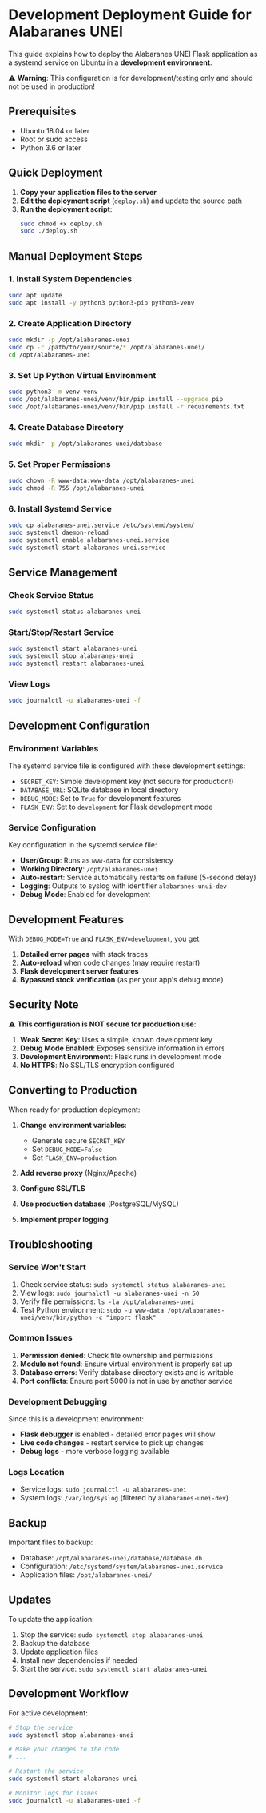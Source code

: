 # Development Deployment Guide for Alabaranes UNEI

This guide explains how to deploy the Alabaranes UNEI Flask application as a systemd service on Ubuntu in a **development environment**.

⚠️ **Warning**: This configuration is for development/testing only and should not be used in production!

## Prerequisites

- Ubuntu 18.04 or later
- Root or sudo access
- Python 3.6 or later

## Quick Deployment

1. **Copy your application files to the server**
2. **Edit the deployment script** (`deploy.sh`) and update the source path
3. **Run the deployment script**:
   ```bash
   sudo chmod +x deploy.sh
   sudo ./deploy.sh
   ```

## Manual Deployment Steps

### 1. Install System Dependencies

```bash
sudo apt update
sudo apt install -y python3 python3-pip python3-venv
```

### 2. Create Application Directory

```bash
sudo mkdir -p /opt/alabaranes-unei
sudo cp -r /path/to/your/source/* /opt/alabaranes-unei/
cd /opt/alabaranes-unei
```

### 3. Set Up Python Virtual Environment

```bash
sudo python3 -m venv venv
sudo /opt/alabaranes-unei/venv/bin/pip install --upgrade pip
sudo /opt/alabaranes-unei/venv/bin/pip install -r requirements.txt
```

### 4. Create Database Directory

```bash
sudo mkdir -p /opt/alabaranes-unei/database
```

### 5. Set Proper Permissions

```bash
sudo chown -R www-data:www-data /opt/alabaranes-unei
sudo chmod -R 755 /opt/alabaranes-unei
```

### 6. Install Systemd Service

```bash
sudo cp alabaranes-unei.service /etc/systemd/system/
sudo systemctl daemon-reload
sudo systemctl enable alabaranes-unei.service
sudo systemctl start alabaranes-unei.service
```

## Service Management

### Check Service Status
```bash
sudo systemctl status alabaranes-unei
```

### Start/Stop/Restart Service
```bash
sudo systemctl start alabaranes-unei
sudo systemctl stop alabaranes-unei
sudo systemctl restart alabaranes-unei
```

### View Logs
```bash
sudo journalctl -u alabaranes-unei -f
```

## Development Configuration

### Environment Variables

The systemd service file is configured with these development settings:

- `SECRET_KEY`: Simple development key (not secure for production!)
- `DATABASE_URL`: SQLite database in local directory
- `DEBUG_MODE`: Set to `True` for development features
- `FLASK_ENV`: Set to `development` for Flask development mode

### Service Configuration

Key configuration in the systemd service file:

- **User/Group**: Runs as `www-data` for consistency
- **Working Directory**: `/opt/alabaranes-unei`
- **Auto-restart**: Service automatically restarts on failure (5-second delay)
- **Logging**: Outputs to syslog with identifier `alabaranes-unui-dev`
- **Debug Mode**: Enabled for development

## Development Features

With `DEBUG_MODE=True` and `FLASK_ENV=development`, you get:

1. **Detailed error pages** with stack traces
2. **Auto-reload** when code changes (may require restart)
3. **Flask development server features**
4. **Bypassed stock verification** (as per your app's debug mode)

## Security Note

⚠️ **This configuration is NOT secure for production use**:

1. **Weak Secret Key**: Uses a simple, known development key
2. **Debug Mode Enabled**: Exposes sensitive information in errors
3. **Development Environment**: Flask runs in development mode
4. **No HTTPS**: No SSL/TLS encryption configured

## Converting to Production

When ready for production deployment:

1. **Change environment variables**:
   - Generate secure `SECRET_KEY`
   - Set `DEBUG_MODE=False`
   - Set `FLASK_ENV=production`

2. **Add reverse proxy** (Nginx/Apache)
3. **Configure SSL/TLS**
4. **Use production database** (PostgreSQL/MySQL)
5. **Implement proper logging**

## Troubleshooting

### Service Won't Start

1. Check service status: `sudo systemctl status alabaranes-unei`
2. View logs: `sudo journalctl -u alabaranes-unei -n 50`
3. Verify file permissions: `ls -la /opt/alabaranes-unei`
4. Test Python environment: `sudo -u www-data /opt/alabaranes-unei/venv/bin/python -c "import flask"`

### Common Issues

1. **Permission denied**: Check file ownership and permissions
2. **Module not found**: Ensure virtual environment is properly set up
3. **Database errors**: Verify database directory exists and is writable
4. **Port conflicts**: Ensure port 5000 is not in use by another service

### Development Debugging

Since this is a development environment:

- **Flask debugger** is enabled - detailed error pages will show
- **Live code changes** - restart service to pick up changes
- **Debug logs** - more verbose logging available

### Logs Location

- Service logs: `sudo journalctl -u alabaranes-unei`
- System logs: `/var/log/syslog` (filtered by `alabaranes-unei-dev`)

## Backup

Important files to backup:
- Database: `/opt/alabaranes-unei/database/database.db`
- Configuration: `/etc/systemd/system/alabaranes-unei.service`
- Application files: `/opt/alabaranes-unei/`

## Updates

To update the application:

1. Stop the service: `sudo systemctl stop alabaranes-unei`
2. Backup the database
3. Update application files
4. Install new dependencies if needed
5. Start the service: `sudo systemctl start alabaranes-unei`

## Development Workflow

For active development:

```bash
# Stop the service
sudo systemctl stop alabaranes-unei

# Make your changes to the code
# ...

# Restart the service
sudo systemctl start alabaranes-unei

# Monitor logs for issues
sudo journalctl -u alabaranes-unei -f
``` 